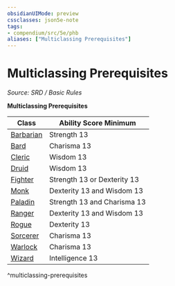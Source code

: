 ```yaml
---
obsidianUIMode: preview
cssclasses: json5e-note
tags:
- compendium/src/5e/phb
aliases: ["Multiclassing Prerequisites"]
---
```

# Multiclassing Prerequisites
*Source: SRD / Basic Rules* 

**Multiclassing Prerequisites**

| Class | Ability Score Minimum |
|-------|-----------------------|
| [Barbarian](Barbarian.md) | Strength 13 |
| [Bard](Bard.md) | Charisma 13 |
| [Cleric](Cleric.md) | Wisdom 13 |
| [Druid](System%20Resources/DND%20Wiki/Classes/Druid/Druid.md) | Wisdom 13 |
| [Fighter](System%20Resources/DND%20Wiki/Classes/Fighter/Fighter.md) | Strength 13 or Dexterity 13 |
| [Monk](Monk.md) | Dexterity 13 and Wisdom 13 |
| [Paladin](System%20Resources/DND%20Wiki/Classes/Paladin/Paladin.md) | Strength 13 and Charisma 13 |
| [Ranger](Ranger.md) | Dexterity 13 and Wisdom 13 |
| [Rogue](System%20Resources/DND%20Wiki/Classes/Rogue/Rogue.md) | Dexterity 13 |
| [Sorcerer](Sorcerer.md) | Charisma 13 |
| [Warlock](System%20Resources/DND%20Wiki/Classes/Warlock/Warlock.md) | Charisma 13 |
| [Wizard](Wizard.md) | Intelligence 13 |
^multiclassing-prerequisites